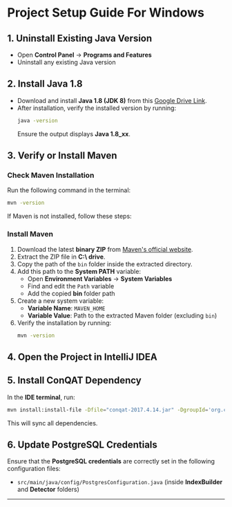 # Project Setup Guide For Windows

## 1. Uninstall Existing Java Version
- Open **Control Panel** → **Programs and Features**  
- Uninstall any existing Java version  

## 2. Install Java 1.8
- Download and install **Java 1.8 (JDK 8)** from this [Google Drive Link](https://drive.google.com/file/d/1A35HQ4RPQXrERdSRnIzC451HXEIY-vS9/view?usp=sharing).  
- After installation, verify the installed version by running:
  ```sh
  java -version
  ```
  Ensure the output displays **Java 1.8_xx**.

## 3. Verify or Install Maven

### Check Maven Installation
Run the following command in the terminal:
```sh
mvn -version
```
If Maven is not installed, follow these steps:

### Install Maven
1. Download the latest **binary ZIP** from [Maven's official website](https://maven.apache.org/download.cgi).
2. Extract the ZIP file in **C:\ drive**.
3. Copy the path of the `bin` folder inside the extracted directory.
4. Add this path to the **System PATH** variable:
   - Open **Environment Variables** → **System Variables**
   - Find and edit the `Path` variable
   - Add the copied **bin** folder path
5. Create a new system variable:
   - **Variable Name**: `MAVEN_HOME`
   - **Variable Value**: Path to the extracted Maven folder (excluding `bin`)
6. Verify the installation by running:
   ```sh
   mvn -version
   ```

## 4. Open the Project in IntelliJ IDEA

## 5. Install ConQAT Dependency
In the **IDE terminal**, run:
```sh
mvn install:install-file -Dfile="conqat-2017.4.14.jar" -DgroupId='org.conqat' -DartifactId='conqat-engine' -Dversion='2017.4.14' -Dpackaging='jar'
```
This will sync all dependencies.

## 6. Update PostgreSQL Credentials
Ensure that the **PostgreSQL credentials** are correctly set in the following configuration files:
- `src/main/java/config/PostgresConfiguration.java` (inside **IndexBuilder** and **Detector** folders)

---

